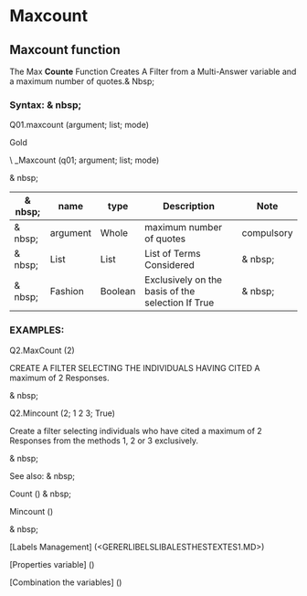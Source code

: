 # Maxcount

## Maxcount function

The Max **Counte** Function Creates A Filter from a Multi-Answer variable and a maximum number of quotes.& Nbsp;

### Syntax: & nbsp;

Q01.maxcount (argument; list; mode)

Gold

\ _Maxcount (q01; argument; list; mode)

& nbsp;

| & nbsp; | **name** | **type** | **Description** | **Note** |
| --- | --- | --- | --- | --- |
| & nbsp; | argument | Whole | maximum number of quotes | compulsory |
| & nbsp; | List | List | List of Terms Considered | & nbsp; |
| & nbsp; | Fashion | Boolean | Exclusively on the basis of the selection If True | & nbsp; |

### EXAMPLES:

Q2.MaxCount (2)

CREATE A FILTER SELECTING THE INDIVIDUALS HAVING CITED A maximum of 2 Responses.

& nbsp;

Q2.Mincount (2; 1 2 3; True)

Create a filter selecting individuals who have cited a maximum of 2 Responses from the methods 1, 2 or 3 exclusively.

& nbsp;

See also: & nbsp;

Count () & nbsp;

Mincount ()

& nbsp;

[Labels Management] (<GERERLIBELSLIBALESTHESTEXTES1.MD>)

[Properties variable] (<modify the owner ofvariable.md>)

[Combination the variables] (<combination thevariables1.md>)